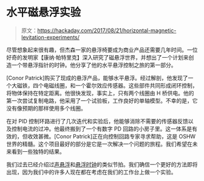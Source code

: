 # 水平磁悬浮实验

> 原文：<https://hackaday.com/2017/08/21/horizontal-magnetic-levitation-experiments/>

尽管想象起来很有趣，但杰森一家的悬浮椅要成为商业产品还需要几年时间。一位好奇的发明家【康纳·帕特里克】深入研究了磁悬浮世界，并想出了一个计划来创造一个带悬浮指针的时钟。他分享了他的水平悬浮控制之旅的第一部分。

[Conor Patrick]购买了现成的悬浮产品，能够水平悬浮。经过解剖，他发现了一个大磁铁，四个电磁线圈，和一个霍尔效应传感器。这些部件共同形成闭环控制，将物体保持在特定距离。他很快发现，事实上，只有两个线圈由 H 桥供电。他的第一次尝试复制电路，他采用了一个试验板，工作良好的单轴模型。不幸的是，它没有像预期的那样使用多个线圈。

在对 PID 控制环路进行了几次迭代和实验后，他能够消除不需要的传感器反馈以及控制电流的过冲。他最终搬到了一个有数字 PD 回路的小房子里。这一体系是有效的，但收效甚微。[Conor Patrick]正在向控制回路专家寻求帮助，这是 OSHW 世界的精髓。这个项目最好的部分是它是一次解决一个问题的旅程。我们希望在未来看到一些独特的结果。

我们过去已经介绍过[声悬浮](http://hackaday.com/2017/01/05/acoustic-levitation-with-a-twist/)和[悬浮时钟](http://hackaday.com/2017/02/26/howd-they-do-it-levitating-orb-clock/)的类似节拍。我们确信一个更好的方法即将出现，因为我们中的许多人现在都在考虑在我们的工作台上做一个实验。